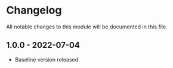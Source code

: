 # Changelog
All notable changes to this module will be documented in this file.

## 1.0.0 - 2022-07-04
- Baseline version released
